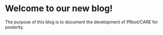 # Welcome to our new blog!

The purpose of this blog is to document the development of PRoot/CARE for posterity.
